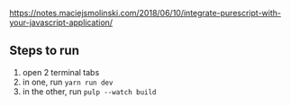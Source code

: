 https://notes.maciejsmolinski.com/2018/06/10/integrate-purescript-with-your-javascript-application/

## Steps to run
1. open 2 terminal tabs
2. in one, run `yarn run dev`
3. in the other, run `pulp --watch build`